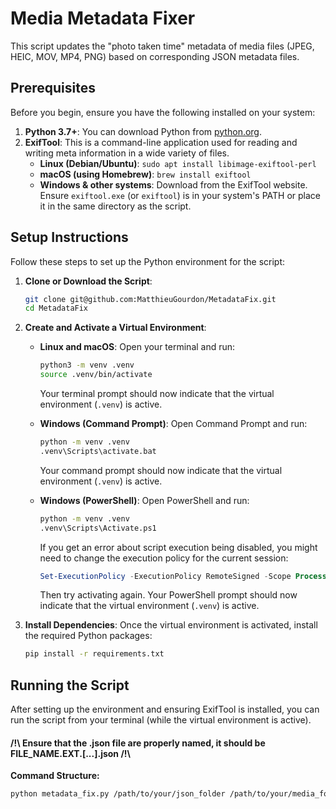 # Media Metadata Fixer

This script updates the "photo taken time" metadata of media files (JPEG, HEIC, MOV, MP4, PNG) based on corresponding JSON metadata files.

## Prerequisites

Before you begin, ensure you have the following installed on your system:

1.  **Python 3.7+**: You can download Python from [python.org](https://www.python.org/).
2.  **ExifTool**: This is a command-line application used for reading and writing meta information in a wide variety of files.
    *   **Linux (Debian/Ubuntu)**: `sudo apt install libimage-exiftool-perl`
    *   **macOS (using Homebrew)**: `brew install exiftool`
    *   **Windows & other systems**: Download from the ExifTool website. Ensure `exiftool.exe` (or `exiftool`) is in your system's PATH or place it in the same directory as the script.

## Setup Instructions

Follow these steps to set up the Python environment for the script:

1.  **Clone or Download the Script**:
    ```bash
    git clone git@github.com:MatthieuGourdon/MetadataFix.git
    cd MetadataFix
    ```

2.  **Create and Activate a Virtual Environment**:

    *   **Linux and macOS**:
        Open your terminal and run:
        ```bash
        python3 -m venv .venv
        source .venv/bin/activate
        ```
        Your terminal prompt should now indicate that the virtual environment (`.venv`) is active.

    *   **Windows (Command Prompt)**:
        Open Command Prompt and run:
        ```bash
        python -m venv .venv
        .venv\Scripts\activate.bat
        ```
        Your command prompt should now indicate that the virtual environment (`.venv`) is active.

    *   **Windows (PowerShell)**:
        Open PowerShell and run:
        ```bash
        python -m venv .venv
        .venv\Scripts\Activate.ps1
        ```
        If you get an error about script execution being disabled, you might need to change the execution policy for the current session:
        ```powershell
        Set-ExecutionPolicy -ExecutionPolicy RemoteSigned -Scope Process
        ```
        Then try activating again. Your PowerShell prompt should now indicate that the virtual environment (`.venv`) is active.

3.  **Install Dependencies**:
    Once the virtual environment is activated, install the required Python packages:
    ```bash
    pip install -r requirements.txt
    ```

## Running the Script

After setting up the environment and ensuring ExifTool is installed, you can run the script from your terminal (while the virtual environment is active).

#### /!\ Ensure that the .json file are properly named, it should be FILE_NAME.EXT.[...].json /!\

**Command Structure:**

```bash
python metadata_fix.py /path/to/your/json_folder /path/to/your/media_folder
